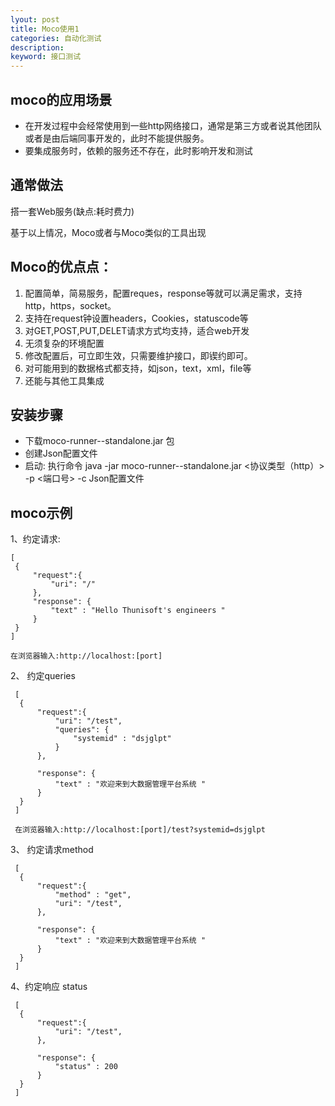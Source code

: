 ```yaml
---
lyout: post
title: Moco使用1
categories: 自动化测试
description: 
keyword: 接口测试
---
```


## moco的应用场景
* 在开发过程中会经常使用到一些http网络接口，通常是第三方或者说其他团队或者是由后端同事开发的，此时不能提供服务。
* 要集成服务时，依赖的服务还不存在，此时影响开发和测试

## 通常做法
   搭一套Web服务(缺点:耗时费力)

基于以上情况，Moco或者与Moco类似的工具出现

## Moco的优点点：
1.  配置简单，简易服务，配置reques，response等就可以满足需求，支持http，https，socket。
2.  支持在request钟设置headers，Cookies，statuscode等
3.  对GET,POST,PUT,DELET请求方式均支持，适合web开发
4.  无须复杂的环境配置
5.  修改配置后，可立即生效，只需要维护接口，即锲约即可。
6.  对可能用到的数据格式都支持，如json，text，xml，file等
7.  还能与其他工具集成

## 安装步骤
* 下载moco-runner-<version>-standalone.jar 包
* 创建Json配置文件
* 启动: 执行命令 java -jar moco-runner-<version>-standalone.jar <协议类型（http）> -p <端口号> -c Json配置文件

## moco示例
 1、约定请求:
 ```
 [
  {
      "request":{
          "uri": "/"
      },
      "response": {
          "text" : "Hello Thunisoft's engineers "
      }
  }   
 ]

 在浏览器输入:http://localhost:[port]
```

2、 约定queries
```
 [
  {
      "request":{
          "uri": "/test",
          "queries": {
              "systemid" : "dsjglpt"
          }
      },

      "response": {
          "text" : "欢迎来到大数据管理平台系统 "
      }
  }   
 ]

 在浏览器输入:http://localhost:[port]/test?systemid=dsjglpt
```

3、 约定请求method
```
 [
  {
      "request":{
          "method" : "get",
          "uri": "/test",
      },

      "response": {
          "text" : "欢迎来到大数据管理平台系统 "
      }
  }   
 ]
```

4、约定响应 status
```
 [
  {
      "request":{
          "uri": "/test",
      },

      "response": {
          "status" : 200
      }
  }   
 ]
```












